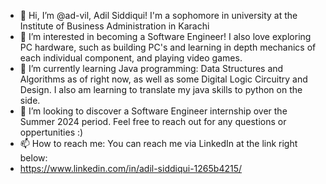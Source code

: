 - 👋 Hi, I’m @ad-vil, Adil Siddiqui! I'm a sophomore in university at the Institute of Business Administration in Karachi
- 👀 I’m interested in becoming a Software Engineer! I also love exploring PC hardware, such as building PC's and learning in depth mechanics of each individual component, and playing video games. 
- 🌱 I’m currently learning Java programming: Data Structures and Algorithms as of right now, as well as some Digital Logic Circuitry and Design. I also am learning to translate my java skills to python on the side.
- 💞️ I’m looking to discover a Software Engineer internship over the Summer 2024 period. Feel free to reach out for any questions or oppertunities :)
- 📫 How to reach me: You can reach me via LinkedIn at the link right below:
- https://www.linkedin.com/in/adil-siddiqui-1265b4215/

<!---
ad-vil/ad-vil is a ✨ special ✨ repository because its `README.md` (this file) appears on your GitHub profile.
You can click the Preview link to take a look at your changes.
--->
